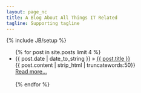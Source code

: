 ```yaml
---
layout: page_nc
title: A Blog About All Things IT Related
tagline: Supporting tagline
---
```

{% include JB/setup %}

<ul class="posts">
  {% for post in site.posts limit 4 %}
    <li><span>{{ post.date | date_to_string }}</span> &raquo; <a href="{{ BASE_PATH }}{{ post.url }}">{{ post.title }}</a></li>
        {{ post.content | strip_html | truncatewords:50}}<br>
            <a href="{{ post.url }}">Read more...</a><br><br>
  {% endfor %}
</ul>



